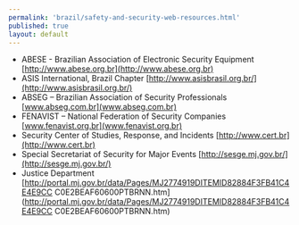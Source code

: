 ```yaml
---
permalink: 'brazil/safety-and-security-web-resources.html'
published: true
layout: default
---
```

* ABESE - Brazilian Association of Electronic Security Equipment 
[http://www.abese.org.br](http://www.abese.org.br) 
* ASIS International, Brazil Chapter 
[http://www.asisbrasil.org.br/](http://www.asisbrasil.org.br/) 
* ABSEG – Brazilian Association of Security Professionals 
[www.abseg.com.br](www.abseg.com.br) 
* FENAVIST – National Federation of Security Companies 
[www.fenavist.org.br](www.fenavist.org.br) 
* Security Center of Studies, Response, and Incidents 
[http://www.cert.br](http://www.cert.br) 
* Special Secretariat of Security for Major Events 
[http://sesge.mj.gov.br/](http://sesge.mj.gov.br/) 
* Justice Department 
[http://portal.mj.gov.br/data/Pages/MJ2774919DITEMID82884F3FB41C4E4E9CC C0E2BEAF60600PTBRNN.htm](http://portal.mj.gov.br/data/Pages/MJ2774919DITEMID82884F3FB41C4E4E9CC C0E2BEAF60600PTBRNN.htm)

